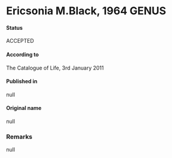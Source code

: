 Ericsonia M.Black, 1964 GENUS
=======

#### Status
ACCEPTED

#### According to
The Catalogue of Life, 3rd January 2011

#### Published in
null

#### Original name
null

### Remarks
null